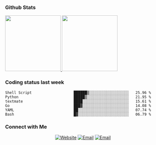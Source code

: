 
### Github Stats

<a href="https://github.com/lileixuan">
  <img height="180em" src="https://github-readme-stats.vercel.app/api?username=lileixuan&theme=buefy&show_icons=true" />
  <img height="180em" src="https://github-readme-stats.vercel.app/api/top-langs/?username=lileixuan&theme=buefy&layout=compact" />
</a>

### Coding status last week 

<!--START_SECTION:waka-->

```text
Shell Script                   ██████▒░░░░░░░░░░░░░░░░░░   25.96 %
Python                         █████▒░░░░░░░░░░░░░░░░░░░   21.95 %
textmate                       ████░░░░░░░░░░░░░░░░░░░░░   15.61 %
Go                             ███▓░░░░░░░░░░░░░░░░░░░░░   14.08 %
YAML                           ██░░░░░░░░░░░░░░░░░░░░░░░   07.74 %
Bash                           █▓░░░░░░░░░░░░░░░░░░░░░░░   06.79 %
```

<!--END_SECTION:waka-->

### Connect with Me 

<p align="center">
<a href="https://www.koomu.cn/"><img alt="Website" src="https://img.shields.io/badge/Website-www.koomu.cn-blue?style=flat-square&logo=google-chrome"></a>
<a href="mailto:lileixuan@gmail.com"><img alt="Email" src="https://img.shields.io/badge/Email-lileixuan@gmail.com-blue?style=flat-square&logo=gmail"></a>
<a href="https://www.koomu.cn/rss/"><img alt="Email" src="https://img.shields.io/badge/RSS-www.koomu.cn%2Frss%2F-blue?style=flat-square&logo=rss"></a>


</p>
